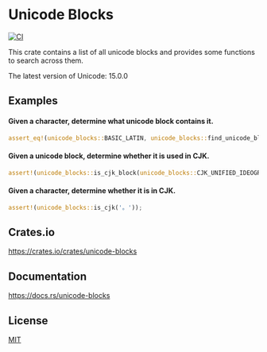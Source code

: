 Unicode Blocks
====================

[![CI](https://github.com/magiclen/unicode-blocks/actions/workflows/ci.yml/badge.svg)](https://github.com/magiclen/unicode-blocks/actions/workflows/ci.yml)

This crate contains a list of all unicode blocks and provides some functions to search across them.

The latest version of Unicode: 15.0.0

## Examples

#### Given a character, determine what unicode block contains it.

```rust
assert_eq!(unicode_blocks::BASIC_LATIN, unicode_blocks::find_unicode_block('A').unwrap());
```

#### Given a unicode block, determine whether it is used in CJK.

```rust
assert!(unicode_blocks::is_cjk_block(unicode_blocks::CJK_UNIFIED_IDEOGRAPHS));
```

#### Given a character, determine whether it is in CJK.

```rust
assert!(unicode_blocks::is_cjk('。'));
```

## Crates.io

https://crates.io/crates/unicode-blocks

## Documentation

https://docs.rs/unicode-blocks

## License

[MIT](LICENSE)